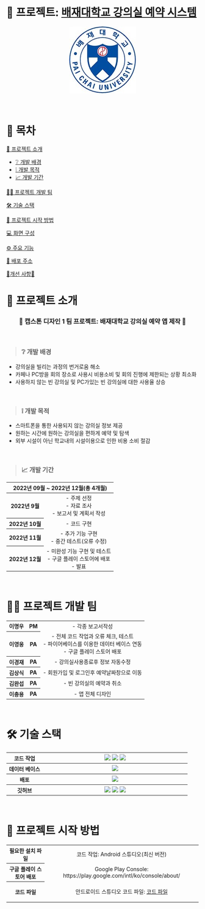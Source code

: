 # 📘 프로젝트:  [배재대학교 강의실 예약 시스템](https://play.google.com/store/apps/details?id=com.pcu.paichaiuniversityclassroomreservationapplication)
<div align="center">
  <img src="2. project 문서/- 참고 자료/강의실 예약 사용 이미지/ic.jpg">
</div>
</br>
</br>

<!-- # 목차 # -->
# 📖 목차
<!-- 1. 프로젝트 소개 -->
[📑 프로젝트 소개](#-프로젝트-소개)
- [❔ 개발 배경](#-개발-배경)
- [❕ 개발 목적](#-개발-목적)
- [📈 개발 기간](#-개발-기간)

<!-- 2. 프로젝트 개발 팀 -->
[👨‍💻 프로젝트 개발 팀](#-프로젝트-개발-팀)

<!-- 3. 기술 스택(사용한 기술) -->
[🛠 기술 스택](#-기술-스택)

<!-- 4. 프로젝트 시작 방법 -->
[🏁 프로젝트 시작 방법](#-프로젝트-시작-방법)

<!-- 5. 화면 구성(화면 정의서) -->
[💻 화면 구성](#-화면-구성)

<!-- 6. 주요 기능 -->
[⚙ 주요 기능](#-주요-기능)

<!-- 7. 배포 주소 -->
[🌠 배포 주소](#-배포-주소)

<!-- 8. 개선 사항 -->
[🔨개선 사항🔧](#-개선-사항-)

<!-- 1. 프로젝트 소개 -->
# 📑 프로젝트 소개

<h3 align="center">📱 캡스톤 디자인 1 팀 프로젝트: 배재대학교 강의실 예약 앱 제작 📱</h3>
<br>

> ### ❔ 개발 배경 
- 강의실을 빌리는 과정의 번거로움 해소
- 카페나 PC방을 회의 장소로 사용시 비용소비 및 회의 진행에 제한되는 상황 최소화
- 사용하지 않는 빈 강의실 및 PC가있는 빈 강의실에 대한 사용율 상승   
<br>

> ### ❕ 개발 목적
- 스마트폰을 통한 사용되지 않는 강의실 정보 제공
- 원하는 시간에 원하는 강의실을 편하게 예약 및 탐색
- 외부 시설이 아닌 학교내의 시설이용으로 인한 비용 소비 절감
<br>

> ### 📈 개발 기간
<div align="center">
<table style="text-align:center">
    <thead>
        <tr>
            <th colspan=2 style="text-align:center">2022년 09월 ~ 2022년 12월(총 4개월)</th>
        </tr>
    </thead>
    <tbody>
        <tr>
            <th>2022년 9월</th>
            <td>
                - 주제 선정 <br>
                - 자료 조사 <br>
                - 보고서 및 계획서 작성 
            </td>
        </tr>
        <tr>
            <th>2022년 10월</th>
            <td>
                - 코드 구현
            </td>
        </tr>
        <tr>
            <th>2022년 11월</th>
            <td>
                - 추가 기능 구현 <br>
                - 중간 테스트(오류 수정)
            </td>
        </tr>
        <tr>
            <th>2022년 12월</th>
            <td>
                - 미완성 기능 구현 및 테스트 <br>
                - 구글 플레이 스토어에 배포 <br>
                - 발표
            </td>
        </tr>
    </tbody>
</table>
</div>
<br>

<!-- 2. 프로젝트 개발 팀 -->
# 👨‍💻 프로젝트 개발 팀
<div align="center">
<table style="text-align : center;">
    <tbody>
        <tr>
            <th>이명우</th>
            <th>PM</th>
            <td> 
                - 각종 보고서작성
            </td>
        </tr>
        <tr>
            <th>이영웅</th>
            <th>PA</th>
            <td>
                - 전체 코드 작업과 오류 체크, 테스트 <br>
                - 파이어베이스를 이용한 데이터 베이스 연동 <br>
                - 구글 플레이 스토어 배포
            </td>
        </tr>
        <tr>
            <th>이경재</th>
            <th>PA</th>
            <td>
                - 강의실사용종료후 정보 자동수정
            </td>
        </tr>
        <tr>
            <th>김상식</th>
            <th>PA</th>
            <td>
                - 회원가입 및 로그인후 예약날짜창으로 이동
            </td>
        </tr>
        <tr>
            <th>김완섭</th>
            <th>PA</th>
            <td>     
                - 빈 강의실의 예약과 취소
            </td>
        </tr>
        <tr>
            <th>이충용</th>
            <th>PA</th>
            <td>     
                - 앱 전체 디자인
            </td>
        </tr>
    </tbody>
</table>
</div>
<br>

<!-- 3. 기술 스택(사용한 기술) -->
# 🛠 기술 스택
<!--
  - 기술스택 배지로 깃허브 프로필, README.md 예쁘게 꾸미기
  > 사용법
    - 기본 구조
      <img src="https://img.shields.io/badge/표시할이름-색상?style=for-the-badge&logo=기술스택아이콘&logoColor=white">

  참고: https://cocoon1787.tistory.com/689 
-->
<div align="center">
<table style="text-align : center;">
    <tbody>
        <tr>
            <th width="20%">코드 작업</th>
            <th>
            <img src="https://img.shields.io/badge/java-007396?style=for-the-badge&logo=java&logoColor=white"> 
            <img src="https://img.shields.io/badge/android studio-3DDC84?style=for-the-badge&logo=androidstudio&logoColor=white">
            <img src="https://img.shields.io/badge/android-34A853?style=for-the-badge&logo=android&logoColor=white">
            </th>
        </tr>
        <tr>
            <th>데이터 베이스</th>
            <th>
            <img src="https://img.shields.io/badge/firebase-FFCA28?style=for-the-badge&logo=firebase&logoColor=white"> 
            </th>
        </tr>
        <tr>
            <th>배포</th>
            <th>
            <img src="https://img.shields.io/badge/google play-414141?style=for-the-badge&logo=googleplay&logoColor=white">
            </th>
        </tr>
        <tr>
            <th>깃허브</th>
            <th>
            <img src="https://img.shields.io/badge/git-F05032?style=for-the-badge&logo=git&logoColor=white"> 
            <img src="https://img.shields.io/badge/github-181717?style=for-the-badge&logo=github&logoColor=white"> 
            <img src="https://img.shields.io/badge/sourcetree-0052CC?style=for-the-badge&logo=sourcetree&logoColor=white">
            </th>
        </tr>
    </tbody>
</table>
</div>
<br>

<!-- 4. 프로젝트 시작 방법 -->
# 🏁 프로젝트 시작 방법
<div align="center">
<table style="text-align : center;">
    <tbody>
        <tr>
            <th>필요한 설치 파일</th>
            <td>
                코드 작업: Android 스튜디오(최신 버전)<br>
            </td>
        </tr>
        <tr>
            <th>구글 플레이 스토어 배포</th>
            <td>Google Play Console: https://play.google.com/intl/ko/console/about/</td>
        </tr>
        <tr>
            <th>코드 파일</th>
            <td>

안드로이드 스튜디오 코드 파일: [코드 파일](https://github.com/HERO19-71604814/Pai-Chai-University-Classroom-Reservation-Application/tree/58d1f71eaf202e65824d37025b24dd34d759c28c/1.%20project%20file)<br>
            </td>
        </tr>
    </tbody>
</table>
</div>
<br>